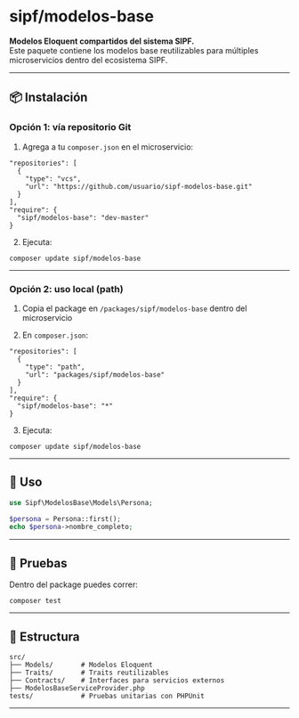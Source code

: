 # sipf/modelos-base

**Modelos Eloquent compartidos del sistema SIPF.**  
Este paquete contiene los modelos base reutilizables para múltiples microservicios dentro del ecosistema SIPF.

---

## 📦 Instalación

### Opción 1: vía repositorio Git

1. Agrega a tu `composer.json` en el microservicio:

```
"repositories": [
  {
    "type": "vcs",
    "url": "https://github.com/usuario/sipf-modelos-base.git"
  }
],
"require": {
  "sipf/modelos-base": "dev-master"
}
```

2. Ejecuta:

```
composer update sipf/modelos-base
```

---

### Opción 2: uso local (path)

1. Copia el package en `/packages/sipf/modelos-base` dentro del microservicio

2. En `composer.json`:

```
"repositories": [
  {
    "type": "path",
    "url": "packages/sipf/modelos-base"
  }
],
"require": {
  "sipf/modelos-base": "*"
}
```

3. Ejecuta:

```
composer update sipf/modelos-base
```

---

## 🚀 Uso

```php
use Sipf\ModelosBase\Models\Persona;

$persona = Persona::first();
echo $persona->nombre_completo;
```

---

## 🧪 Pruebas

Dentro del package puedes correr:

```
composer test
```

---

## 📁 Estructura

```
src/
├── Models/       # Modelos Eloquent
├── Traits/       # Traits reutilizables
├── Contracts/    # Interfaces para servicios externos
├── ModelosBaseServiceProvider.php
tests/            # Pruebas unitarias con PHPUnit
```

---
